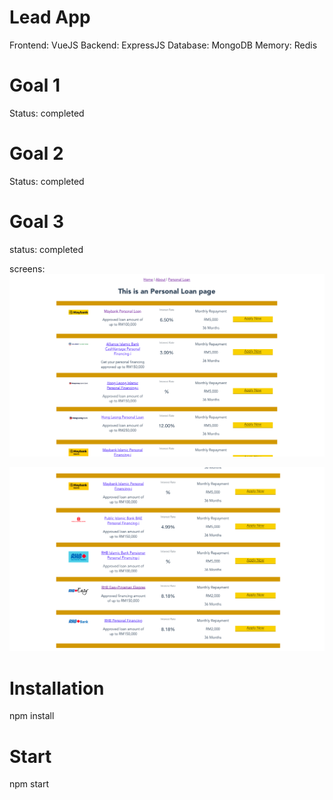 # Lead App
Frontend: VueJS
Backend: ExpressJS
Database: MongoDB
Memory: Redis

# Goal 1
Status: completed


# Goal 2
Status: completed


# Goal 3
status: completed

screens:
![picture](screen_goal_3_a.png)

![picture](screen_goal_3_b.png)


# Installation
npm install


# Start
npm start
